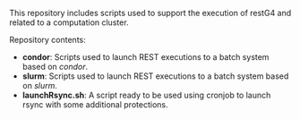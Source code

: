 
This repository includes scripts used to support the execution of restG4 and related to a computation cluster.

Repository contents:

- **condor**: Scripts used to launch REST executions to a batch system based on *condor*.
- **slurm**: Scripts used to launch REST executions to a batch system based on *slurm*.
- **launchRsync.sh**: A script ready to be used using cronjob to launch rsync with some additional protections.
